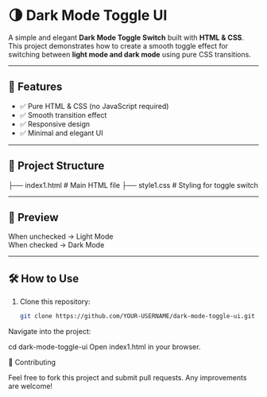 # 🌗 Dark Mode Toggle UI

A simple and elegant **Dark Mode Toggle Switch** built with **HTML & CSS**.  
This project demonstrates how to create a smooth toggle effect for switching between **light mode and dark mode** using pure CSS transitions.

---

## 🚀 Features
- ✅ Pure HTML & CSS (no JavaScript required)
- ✅ Smooth transition effect
- ✅ Responsive design
- ✅ Minimal and elegant UI

---

## 📂 Project Structure
├── index1.html # Main HTML file
├── style1.css # Styling for toggle switch


---

## 📸 Preview
When unchecked → Light Mode  
When checked → Dark Mode

---

## 🛠️ How to Use
1. Clone this repository:
   ```bash
   git clone https://github.com/YOUR-USERNAME/dark-mode-toggle-ui.git


Navigate into the project:

cd dark-mode-toggle-ui
Open index1.html in your browser.

🤝 Contributing

Feel free to fork this project and submit pull requests. Any improvements are welcome!
